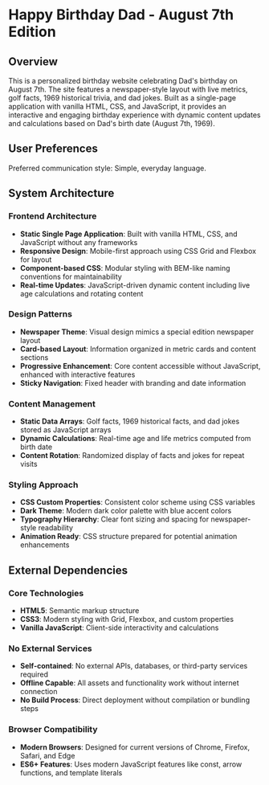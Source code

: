 # Happy Birthday Dad - August 7th Edition

## Overview

This is a personalized birthday website celebrating Dad's birthday on August 7th. The site features a newspaper-style layout with live metrics, golf facts, 1969 historical trivia, and dad jokes. Built as a single-page application with vanilla HTML, CSS, and JavaScript, it provides an interactive and engaging birthday experience with dynamic content updates and calculations based on Dad's birth date (August 7th, 1969).

## User Preferences

Preferred communication style: Simple, everyday language.

## System Architecture

### Frontend Architecture
- **Static Single Page Application**: Built with vanilla HTML, CSS, and JavaScript without any frameworks
- **Responsive Design**: Mobile-first approach using CSS Grid and Flexbox for layout
- **Component-based CSS**: Modular styling with BEM-like naming conventions for maintainability
- **Real-time Updates**: JavaScript-driven dynamic content including live age calculations and rotating content

### Design Patterns
- **Newspaper Theme**: Visual design mimics a special edition newspaper layout
- **Card-based Layout**: Information organized in metric cards and content sections
- **Progressive Enhancement**: Core content accessible without JavaScript, enhanced with interactive features
- **Sticky Navigation**: Fixed header with branding and date information

### Content Management
- **Static Data Arrays**: Golf facts, 1969 historical facts, and dad jokes stored as JavaScript arrays
- **Dynamic Calculations**: Real-time age and life metrics computed from birth date
- **Content Rotation**: Randomized display of facts and jokes for repeat visits

### Styling Approach
- **CSS Custom Properties**: Consistent color scheme using CSS variables
- **Dark Theme**: Modern dark color palette with blue accent colors
- **Typography Hierarchy**: Clear font sizing and spacing for newspaper-style readability
- **Animation Ready**: CSS structure prepared for potential animation enhancements

## External Dependencies

### Core Technologies
- **HTML5**: Semantic markup structure
- **CSS3**: Modern styling with Grid, Flexbox, and custom properties
- **Vanilla JavaScript**: Client-side interactivity and calculations

### No External Services
- **Self-contained**: No external APIs, databases, or third-party services required
- **Offline Capable**: All assets and functionality work without internet connection
- **No Build Process**: Direct deployment without compilation or bundling steps

### Browser Compatibility
- **Modern Browsers**: Designed for current versions of Chrome, Firefox, Safari, and Edge
- **ES6+ Features**: Uses modern JavaScript features like const, arrow functions, and template literals